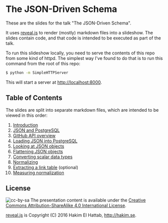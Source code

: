 # The JSON-Driven Schema

These are the slides for the talk "The JSON-Driven Schema".

It uses [reveal.js](http://lab.hakim.se/reveal-js/) to render (mostly) markdown
files into a slideshow. The slides contain code, and that code is intended to
be executed as part of the talk.

To run this slideshow locally, you need to serve the contents of this repo from
some kind of httpd. The simplest way I've found to do that is to run this
command from the root of this repo:

```bash
$ python -m SimpleHTTPServer
```

This will start a server at [http://localhost:8000](http://localhost:8000).

## Table of Contents

The slides are split into separate markdown files, which are intended to be
viewed in this order:

1. [Introduction](introduction.markdown)
2. [JSON and PostgreSQL](json-postgres.markdown)
3. [GitHub API overview](github-api.markdown)
4. [Loading JSON into PostgreSQL](loading.markdown)
5. [Looking at JSON objects](objects.markdown)
6. [Flattening JSON objects](flatten.markdown)
7. [Converting scalar data types](scalars.markdown)
8. [Normalizing](extract-table.markdown)
9. [Extracting a link table](link-table.markdown) (optional)
10. [Measuring normalization](size.markdown)

## License

![cc-by-sa](https://i.creativecommons.org/l/by-sa/4.0/88x31.png)
The presentation content is available under the [Creative Commons
Attribution-ShareAlike 4.0 International
License](http://creativecommons.org/licenses/by-sa/4.0/).

[reveal.js](https://github.com/hakimel/reveal.js) is Copyright (C) 2016 Hakim
El Hattab, http://hakim.se.
